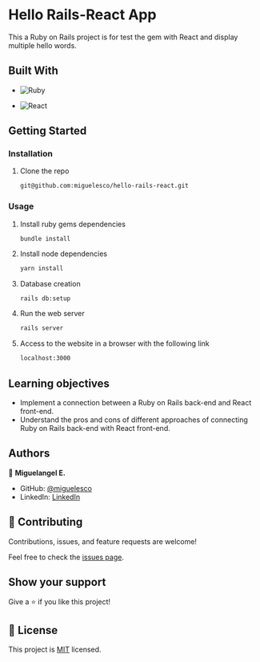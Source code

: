 # Hello Rails-React App

This a Ruby on Rails project is for test the gem with React and display multiple hello words.

## Built With

- ![Ruby](https://img.shields.io/badge/Ruby-20232A?style=for-the-badge&logo=ruby&logoColor=61DAFB)

- ![React](https://img.shields.io/badge/React-00D8FF?style=for-the-badge&logo=react&logoColor=61DAFB)

## Getting Started

### Installation

1. Clone the repo

   ```sh
   git@github.com:miguelesco/hello-rails-react.git
   ```

### Usage

1. Install ruby gems dependencies

   ```sh
   bundle install
   ```

2. Install node dependencies

   ```sh
   yarn install
   ```

3. Database creation

   ```
   rails db:setup
   ```

4. Run the web server

   ```sh
   rails server
   ```

5. Access to the website in a browser with the following link

   ```sh
   localhost:3000
   ```

## Learning objectives

- Implement a connection between a Ruby on Rails back-end and React front-end.
- Understand the pros and cons of different approaches of connecting Ruby on Rails back-end with React front-end.
## Authors

👤 **Miguelangel E.**

- GitHub: [@miguelesco](https://github.com/miguelesco)
- LinkedIn: [LinkedIn](https://www.linkedin.com/in/miguelangel-escorche-delgado-9a2956163/)

## 🤝 Contributing

Contributions, issues, and feature requests are welcome!

Feel free to check the [issues page](https://github.com/miguelesco/hello-rails-react/issues).

## Show your support

Give a ⭐️ if you like this project!

## 📝 License

This project is [MIT](https://github.com/git/git-scm.com/blob/main/MIT-LICENSE.txt) licensed.
